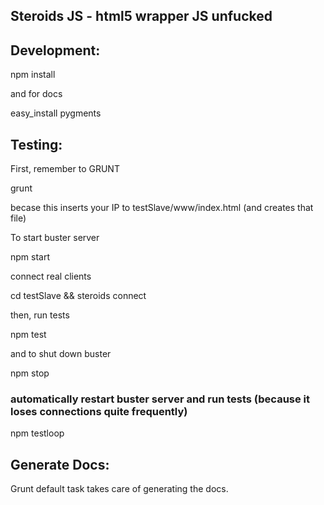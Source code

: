 Steroids JS - html5 wrapper JS unfucked
---------------------------------------


## Development:

  npm install

and for docs

  easy_install pygments

## Testing:

First, remember to GRUNT

  grunt

becase this inserts your IP to testSlave/www/index.html (and creates that file)

To start buster server

  npm start

connect real clients

  cd testSlave && steroids connect

then, run tests

  npm test

and to shut down buster

  npm stop


### automatically restart buster server and run tests (because it loses connections quite frequently)

  npm testloop

## Generate Docs:
  Grunt default task takes care of generating the docs.